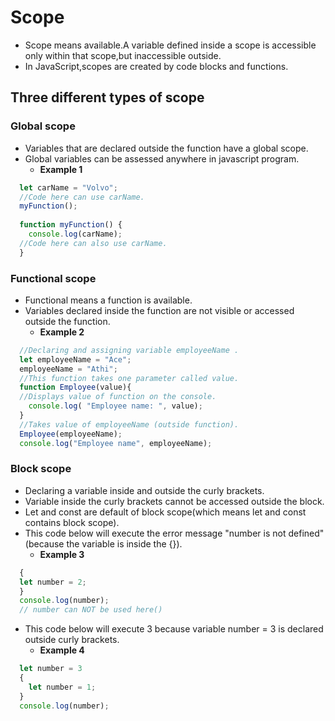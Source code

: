 # Scope
* Scope means available.A variable defined inside a scope is accessible only within that scope,but inaccessible outside.
* In JavaScript,scopes are created by code blocks and functions.

## Three different types of scope

### Global scope
* Variables that are declared outside the function have a global scope.
* Global variables can be assessed anywhere in javascript program.
  * **Example 1**
  
```javascript
  let carName = "Volvo";
  //Code here can use carName.
  myFunction();
  
  function myFunction() {
    console.log(carName);
  //Code here can also use carName.
  }
```

### Functional scope
 * Functional means a function is available.
 * Variables declared inside the function are not visible or accessed outside the function.
   * **Example 2**
  
```javascript
  //Declaring and assigning variable employeeName .
  let employeeName = "Ace"; 
  employeeName = "Athi";
  //This function takes one parameter called value.
  function Employee(value){
  //Displays value of function on the console.
    console.log( "Employee name: ", value); 
  }
  //Takes value of employeeName (outside function).
  Employee(employeeName);                      
  console.log("Employee name", employeeName);   
```
   
### Block scope
* Declaring a variable inside and outside  the curly brackets.
* Variable  inside the curly brackets cannot be accessed outside the  block.
* Let and const are default of block scope(which means let and const contains block scope).
* This code below will execute the error message "number is not defined"(because the variable is inside the {}).
  * **Example 3**
  
```javascript
  {
  let number = 2;
  }
  console.log(number);
  // number can NOT be used here()
```
  
* This code below will execute 3 because variable number = 3 is declared outside curly brackets.
  * **Example 4** 

```javascript
  let number = 3
  {
    let number = 1; 
  }
  console.log(number);
```
 
